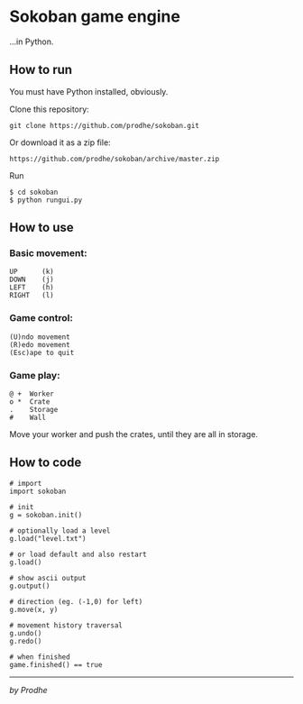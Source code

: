 # Sokoban game engine

...in Python.

## How to run

You must have Python installed, obviously.

Clone this repository:

    git clone https://github.com/prodhe/sokoban.git

Or download it as a zip file:

    https://github.com/prodhe/sokoban/archive/master.zip

Run

    $ cd sokoban
    $ python rungui.py

## How to use

### Basic movement:

    UP      (k)
    DOWN    (j)
    LEFT    (h)
    RIGHT   (l)

### Game control:

    (U)ndo movement
    (R)edo movement
    (Esc)ape to quit

### Game play:

    @ +  Worker
    o *  Crate
    .    Storage
    #    Wall

Move your worker and push the crates, until they are all in storage.


## How to code

    # import
    import sokoban
    
    # init
    g = sokoban.init()
    
    # optionally load a level
    g.load("level.txt")
    
    # or load default and also restart
    g.load()
    
    # show ascii output
    g.output()

    # direction (eg. (-1,0) for left)
    g.move(x, y)

    # movement history traversal
    g.undo()
    g.redo()

    # when finished
    game.finished() == true

---
*by Prodhe*
